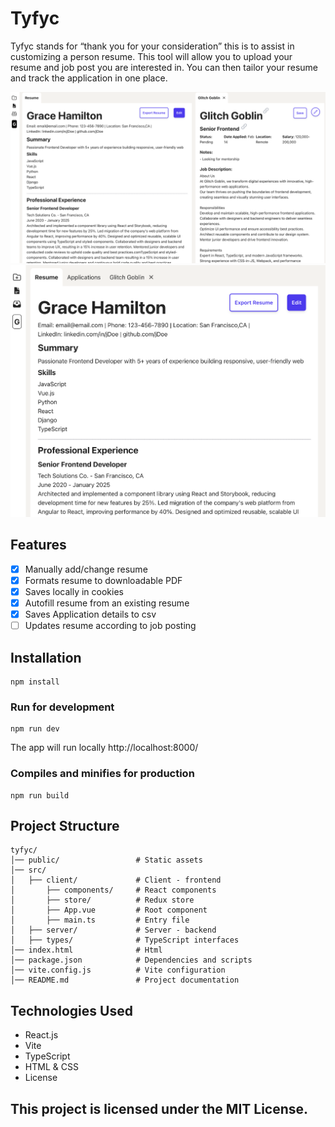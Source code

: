 # Tyfyc

Tyfyc stands for “thank you for your consideration” this is to assist in customizing a person resume. This tool will allow you to upload your resume and job post you are interested in. You can then tailor your resume and track the application in one place.

![Alt text](public/app-preview.png)
![Alt text](public/small-preview.png)

## Features
- [X] Manually add/change resume
- [X] Formats resume to downloadable PDF
- [X] Saves locally in cookies
- [X] Autofill resume from an existing resume
- [X] Saves Application details to csv
- [ ] Updates resume according to job posting

## Installation
```
npm install
```

### Run for development
```
npm run dev
```
The app will run locally http://localhost:8000/

### Compiles and minifies for production
```
npm run build

```

## Project Structure
```
tyfyc/
│── public/                 # Static assets
│── src/
│   ├── client/             # Client - frontend
│       ├── components/     # React components
│       ├── store/          # Redux store
│       ├── App.vue         # Root component
│       ├── main.ts         # Entry file
│   ├── server/             # Server - backend
│   ├── types/              # TypeScript interfaces
│── index.html              # Html
│── package.json            # Dependencies and scripts
│── vite.config.js          # Vite configuration
│── README.md               # Project documentation
```

## Technologies Used
- React.js
- Vite
- TypeScript
- HTML & CSS
- License

## This project is licensed under the MIT License.
